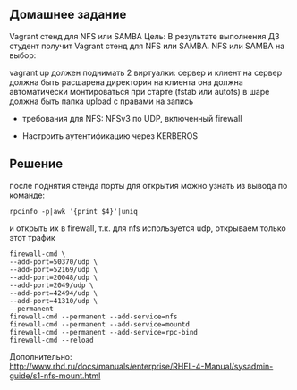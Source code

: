 ## Домашнее задание
Vagrant стенд для NFS или SAMBA
Цель: В результате выполнения ДЗ студент получит Vagrant стенд для NFS или SAMBA.
NFS или SAMBA на выбор:

vagrant up должен поднимать 2 виртуалки: сервер и клиент
на сервер должна быть расшарена директория
на клиента она должна автоматически монтироваться при старте (fstab или autofs)
в шаре должна быть папка upload с правами на запись
- требования для NFS: NFSv3 по UDP, включенный firewall

* Настроить аутентификацию через KERBEROS


## Решение  
после поднятия стенда порты для открытия можно узнать из вывода по команде:  
```
rpcinfo -p|awk '{print $4}'|uniq
```
и открыть их в firewall, т.к. для nfs используется udp, открываем только этот трафик  

```
firewall-cmd \
--add-port=50370/udp \
--add-port=52169/udp \
--add-port=20048/udp \
--add-port=2049/udp \
--add-port=42494/udp \
--add-port=41310/udp \
--permanent
firewall-cmd --permanent --add-service=nfs
firewall-cmd --permanent --add-service=mountd
firewall-cmd --permanent --add-service=rpc-bind
firewall-cmd --reload
```
Дополнительно:  
http://www.rhd.ru/docs/manuals/enterprise/RHEL-4-Manual/sysadmin-guide/s1-nfs-mount.html  
